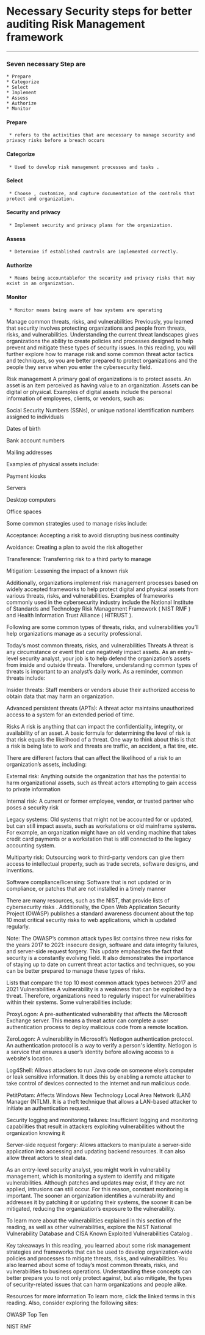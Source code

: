 # Necessary Security steps for better auditing Risk Management framework

---

### Seven necessary Step are
    * Prepare
    * Categorize
    * Select
    * Implement
    * Assess
    * Authorize
    * Monitor



#### Prepare
     * refers to the activities that are necessary to manage security and privacy risks before a breach occurs

#### Categorize
     * Used to develop risk management processes and tasks .

#### Select
     * Choose , customize, and capture documentation of the controls that protect and organization.

#### Security and privacy
     * Implement security and privacy plans for the organization.

#### Assess
     * Determine if established controls are implemented correctly.

#### Authorize
     * Means being accountablefor the security and privacy risks that may exist in an organization.

#### Monitor
     * Monitor means being aware of how systems are operating



Manage common threats, risks, and vulnerabilities
Previously, you learned that security involves protecting organizations and people from threats, risks, and vulnerabilities. Understanding the current threat landscapes gives organizations the ability to create policies and processes designed to help prevent and mitigate these types of security issues. In this reading, you will further explore how to manage risk and some common threat actor tactics and techniques, so you are better prepared to protect organizations and the people they serve when you enter the cybersecurity field. 

Risk management
A primary goal of organizations is to protect assets. An asset is an item perceived as having value to an organization. Assets can be digital or physical. Examples of digital assets include the personal information of employees, clients, or vendors, such as: 

Social Security Numbers (SSNs), or unique national identification numbers assigned to individuals 

Dates of birth

Bank account numbers

Mailing addresses

Examples of physical assets include:

Payment kiosks

Servers

Desktop computers

Office spaces

Some common strategies used to manage risks include:

Acceptance: Accepting a risk to avoid disrupting business continuity

Avoidance: Creating a plan to avoid the risk altogether

Transference: Transferring risk to a third party to manage

Mitigation: Lessening the impact of a known risk

Additionally, organizations implement risk management processes based on widely accepted frameworks to help protect digital and physical assets from various threats, risks, and vulnerabilities. Examples of frameworks commonly used in the cybersecurity industry include the National Institute of Standards and Technology Risk Management Framework (
NIST RMF
) and Health Information Trust Alliance (
HITRUST
).

Following are some common types of threats, risks, and vulnerabilities you’ll help organizations manage as a security professional.

Today’s most common threats, risks, and vulnerabilities
Threats
A threat is any circumstance or event that can negatively impact assets. As an entry-level security analyst, your job is to help defend the organization’s assets from inside and outside threats. Therefore, understanding common types of threats is important to an analyst’s daily work. As a reminder, common threats include:

Insider threats: Staff members or vendors abuse their authorized access to obtain data that may harm an organization.

Advanced persistent threats (APTs): A threat actor maintains unauthorized access to a system for an extended period of time.

Risks
A risk is anything that can impact the confidentiality, integrity, or availability of an asset. A basic formula for determining the level of risk is that risk equals the likelihood of a threat. One way to think about this is that a risk is being late to work and threats are traffic, an accident, a flat tire, etc. 

There are different factors that can affect the likelihood of a risk to an organization’s assets, including:

External risk: Anything outside the organization that has the potential to harm organizational assets, such as threat actors attempting to gain access to private information

Internal risk: A current or former employee, vendor, or trusted partner who poses a security risk

Legacy systems: Old systems that might not be accounted for or updated, but can still impact assets, such as workstations or old mainframe systems. For example, an organization might have an old vending machine that takes credit card payments or a workstation that is still connected to the legacy accounting system.

Multiparty risk: Outsourcing work to third-party vendors can give them access to intellectual property, such as trade secrets, software designs, and inventions.

Software compliance/licensing: Software that is not updated or in compliance, or patches that are not installed in a timely manner

There are many resources, such as the NIST, that provide lists of 
cybersecurity risks
. Additionally, the Open Web Application Security Project (OWASP) publishes a standard awareness document about the 
top 10 most critical security risks
 to web applications, which is updated regularly. 

Note: The OWASP’s common attack types list contains three new risks for the years 2017 to 2021: insecure design, software and data integrity failures, and server-side request forgery. This update emphasizes the fact that security is a constantly evolving field. It also demonstrates the importance of staying up to date on current threat actor tactics and techniques, so you can be better prepared to manage these types of risks.

Lists that compare the top 10 most common attack types between 2017 and 2021
Vulnerabilities
A vulnerability is a weakness that can be exploited by a threat. Therefore, organizations need to regularly inspect for vulnerabilities within their systems. Some vulnerabilities include:

ProxyLogon: A pre-authenticated vulnerability that affects the Microsoft Exchange server. This means a threat actor can complete a user authentication process to deploy malicious code from a remote location.

ZeroLogon: A vulnerability in Microsoft’s Netlogon authentication protocol. An authentication protocol is a way to verify a person's identity. Netlogon is a service that ensures a user’s identity before allowing access to a website's location.

Log4Shell: Allows attackers to run Java code on someone else’s computer or leak sensitive information. It does this by enabling a remote attacker to take control of devices connected to the internet and run malicious code.

PetitPotam: Affects Windows New Technology Local Area Network (LAN) Manager (NTLM). It is a theft technique that allows a LAN-based attacker to initiate an authentication request.

Security logging and monitoring failures: Insufficient logging and monitoring capabilities that result in attackers exploiting vulnerabilities without the organization knowing it

Server-side request forgery: Allows attackers to manipulate a server-side application into accessing and updating backend resources. It can also allow threat actors to steal data.

As an entry-level security analyst, you might work in vulnerability management, which is monitoring a system to identify and mitigate vulnerabilities. Although patches and updates may exist, if they are not applied, intrusions can still occur. For this reason, constant monitoring is important. The sooner an organization identifies a vulnerability and addresses it by patching it or updating their systems, the sooner it can be mitigated, reducing the organization’s exposure to the vulnerability. 

To learn more about the vulnerabilities explained in this section of the reading, as well as other vulnerabilities, explore the 
NIST National Vulnerability Database
 and 
CISA Known Exploited Vulnerabilities Catalog
.

Key takeaways
In this reading, you learned about some risk management strategies and frameworks that can be used to develop organization-wide policies and processes to mitigate threats, risks, and vulnerabilities. You also learned about some of today’s most common threats, risks, and vulnerabilities to business operations. Understanding these concepts can better prepare you to not only protect against, but also mitigate, the types of security-related issues that can harm organizations and people alike.

Resources for more information
To learn more, click the linked terms in this reading. Also, consider exploring the following sites:

OWASP Top Ten
 

NIST RMF

